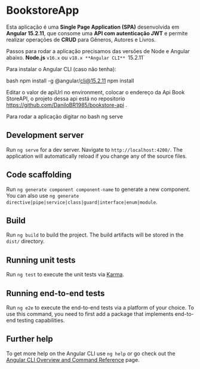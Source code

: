 # BookstoreApp

Esta aplicação é uma **Single Page Application (SPA)** desenvolvida em **Angular 15.2.11**, que consome uma **API com autenticação JWT** e permite realizar operações de **CRUD** para Gêneros, Autores e Livros.

Passos para rodar a aplicação precisamos das versões de Node e Angular abaixo.
**Node.js** `v16.x` ou `v18.x
**Angular CLI** `15.2.11`

Para instalar o Angular CLI (caso não tenha):

bash
npm install -g @angular/cli@15.2.11
npm install

Editar o valor de apiUrl no environment, colocar o endereço da Api Book StoreAPI, o projeto dessa api está no repositorio https://github.com/DaniloBR1985/bookstore-api .

Para rodar a aplicação digitar no bash
ng serve
 

## Development server

Run `ng serve` for a dev server. Navigate to `http://localhost:4200/`. The application will automatically reload if you change any of the source files.

## Code scaffolding

Run `ng generate component component-name` to generate a new component. You can also use `ng generate directive|pipe|service|class|guard|interface|enum|module`.

## Build

Run `ng build` to build the project. The build artifacts will be stored in the `dist/` directory.

## Running unit tests

Run `ng test` to execute the unit tests via [Karma](https://karma-runner.github.io).

## Running end-to-end tests

Run `ng e2e` to execute the end-to-end tests via a platform of your choice. To use this command, you need to first add a package that implements end-to-end testing capabilities.

## Further help

To get more help on the Angular CLI use `ng help` or go check out the [Angular CLI Overview and Command Reference](https://angular.io/cli) page.

